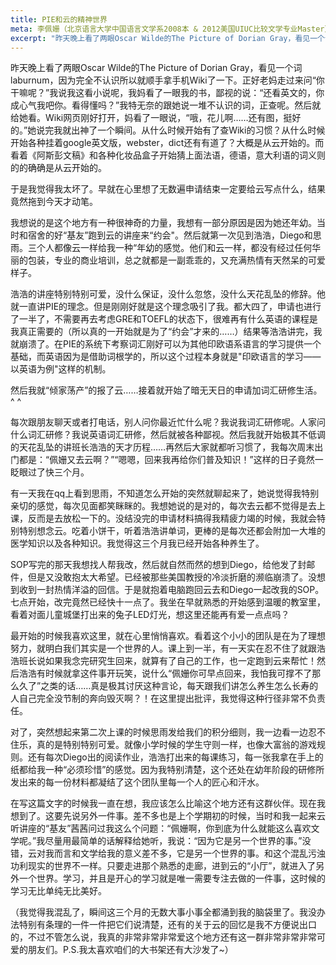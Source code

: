 ```yaml
---
title: PIE和云的精神世界
meta: 李佩姗（北京语言大学中国语言文学系2008本 & 2012美国UIUC比较文学专业Master）
excerpt: "昨天晚上看了两眼Oscar Wilde的The Picture of Dorian Gray，看见一个词laburnum，因为完全不认识所以就顺手拿手机Wiki了一下。正好老妈走过来问“你干嘛呢？”我说我这看小说呢，我妈看了一眼我的书，鄙视的说：“还看英文的，你成心气我吧你。看得懂吗？”"
---
```


昨天晚上看了两眼Oscar Wilde的The Picture of Dorian Gray，看见一个词laburnum，因为完全不认识所以就顺手拿手机Wiki了一下。正好老妈走过来问“你干嘛呢？”我说我这看小说呢，我妈看了一眼我的书，鄙视的说：“还看英文的，你成心气我吧你。看得懂吗？”我特无奈的跟她说一堆不认识的词，正查呢。然后就给她看。Wiki网页刚好打开，妈看了一眼说，“哦，花儿啊……还有图，挺好的。”她说完我就出神了一个瞬间。从什么时候开始有了查Wiki的习惯？从什么时候开始各种挂着google英文版，webster，dict还有有道了？大概是从云开始的。而看着《阿斯彭文稿》和各种化妆品盒子开始猜上面法语，德语，意大利语的词义则的的确确是从云开始的。

<!--more-->

于是我觉得我太坏了。早就在心里想了无数遍申请结束一定要给云写点什么，结果竟然拖到今天才动笔。

我想说的是这个地方有一种很神奇的力量，我想有一部分原因是因为她还年幼。当时和宿舍的好“基友”跑到云的讲座来“约会"。然后就第一次见到浩浩，Diego和思雨。三个人都像云一样给我一种“年幼的感觉。他们和云一样，都没有经过任何华丽的包装，专业的商业培训，总之就都是一副乖乖的，又充满热情有天然呆的可爱样子。

浩浩的讲座特别特别可爱，没什么保证，没什么忽悠，没什么天花乱坠的修辞。他就一直讲PIE的理念。但是刚刚好就是这个理念吸引了我。都大四了，申请也进行了一半了，不需要再去考虑GRE和TOEFL的状态下，很难再有什么英语的课程是我真正需要的（所以真的一开始就是为了“约会”才来的……）结果等浩浩讲完，我就崩溃了。在PIE的系统下考察词汇刚好可以为其他印欧语系语言的学习提供一个基础，而英语因为是借助词根学的，所以这个过程本身就是"印欧语言的学习——以英语为例"这样的机制。

然后我就“倾家荡产”的报了云……接着就开始了暗无天日的申请加词汇研修生活。^ ^

每次跟朋友聊天或者打电话，别人问你最近忙什么呢？我说我词汇研修呢。人家问什么词汇研修？我说英语词汇研修，然后就被各种鄙视。然后我就开始极其不低调的天花乱坠的讲班长浩浩的天才历程……再然后大家就都听习惯了，我每次周末出门都是：“佩姗又去云啊？”“嗯嗯，回来我再给你们普及知识！”这样的日子竟然一眨眼过了快三个月。

有一天我在qq上看到思雨，不知道怎么开始的突然就聊起来了，她说觉得我特别亲切的感觉，每次见面都笑眯眯的。我想她说的是对的，每次去云都不觉得是去上课，反而是去放松一下的。没结没完的申请材料搞得我精疲力竭的时候，我就会特别特别想念云。吃着小饼干，听着浩浩讲单词，更棒的是每次还都会附加一大堆的医学知识以及各种知识。我觉得这三个月我已经开始各种养生了。

SOP写完的那天我想找人帮我改，然后就自然而然的想到Diego，给他发了封邮件，但是又没敢抱太大希望。已经被那些美国教授的冷淡折磨的濒临崩溃了。没想到收到一封热情洋溢的回信。于是就抱着电脑跑回云去和Diego一起改我的SOP。七点开始，改完竟然已经快十一点了。我坐在早就熟悉的开始感到温暖的教室里，看着对面儿童城堡打出来的兔子LED灯光，想这里还能再有爱一点点吗？

最开始的时候我喜欢这里，就在心里悄悄喜欢。看着这个小小的团队是在为了理想努力，就明白我们其实是一个世界的人。课上到一半，有一天实在忍不住了就跟浩浩班长说如果我念完研究生回来，就算有了自己的工作，也一定跑到云来帮忙！然后浩浩有时候就拿这件事开玩笑，说什么“佩姗你可早点回来，我怕我可撑不了那么久了”之类的话……真是极其讨厌这种言论，每天跟我们讲怎么养生怎么长寿的人自己完全没节制的奔向毁灭啊？！在这里提出批评，我觉得这种行径非常不负责任。

对了，突然想起来第二次上课的时候思雨发给我们的积分细则，我一边看一边忍不住乐，真的是特别特别可爱。就像小学时候的学生守则一样，也像大富翁的游戏规则。还有每次Diego出的阅读作业，浩浩打出来的每课练习，每一张我拿在手上的纸都给我一种“必须珍惜”的感觉。因为我特别清楚，这个还处在幼年阶段的研修所发出来的每一份材料都凝结了这个团队里每一个人的匠心和汗水。

在写这篇文字的时候我一直在想，我应该怎么比喻这个地方还有这群伙伴。现在我想到了。这要先说另外一件事。差不多也是上个学期初的时候，当时和我一起来云听讲座的“基友”茜茜问过我这么个问题：“佩姗啊，你到底为什么就能这么喜欢文学呢。”我尽量用最简单的话解释给她听，我说：“因为它是另一个世界的事。”没错，云对我而言和文学给我的意义差不多，它是另一个世界的事。和这个混乱污浊功利现实的世界不一样。只要走进那个熟悉的走廊，进到云的“小厅”，就进入了另外一个世界。学习，并且是开心的学习就是唯一需要专注去做的一件事，这时候的学习无比单纯无比美好。

（我觉得我混乱了，瞬间这三个月的无数大事小事全都涌到我的脑袋里了。我没办法特别有条理的一件一件把它们说清楚，还有的关于云的回忆是我不方便说出口的，不过不管怎么说，我真的非常非常非常爱这个地方还有这一群非常非常非常可爱的朋友们。P.S.我太喜欢咱们的大书架还有大沙发了~）
